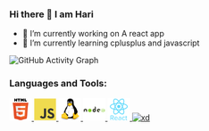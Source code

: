 ### Hi there 👋 I am Hari

- 🔭 I’m currently working on A react app
- 🌱 I’m currently learning cplusplus and javascript

![GitHub Activity Graph](https://activity-graph.herokuapp.com/graph?username=pynvimdev&bg_color=144a19&color=00ffff&line=00ffff&point=ffffff&area=true&hide_border=false)


<h3 align="left">Languages and Tools:</h3>
<p align="left"> <!-- href="https://developer.android.com" target="_blank"--> <!--img src="https://raw.githubusercontent.com/devicons/devicon/master/icons/android/android-original-wordmark.svg" alt="android" width="40" height="40"/-->  <a href="https://www.w3.org/html/" target="_blank"> <img src="https://raw.githubusercontent.com/devicons/devicon/master/icons/html5/html5-original-wordmark.svg" alt="html5" width="40" height="40"/> </a>  <a href="https://developer.mozilla.org/en-US/docs/Web/JavaScript" target="_blank"> <img src="https://raw.githubusercontent.com/devicons/devicon/master/icons/javascript/javascript-original.svg" alt="javascript" width="40" height="40"/> </a><a href="https://www.linux.org/" target="_blank"> <img src="https://raw.githubusercontent.com/devicons/devicon/master/icons/linux/linux-original.svg" alt="linux" width="40" height="40"/> </a> <a href="https://www.mongodb.com/" target="_blank"> <a href="https://nodejs.org" target="_blank"> <img src="https://raw.githubusercontent.com/devicons/devicon/master/icons/nodejs/nodejs-original-wordmark.svg" alt="nodejs" width="40" height="40"/> </a> <a href="https://reactjs.org/" target="_blank"> <img src="https://raw.githubusercontent.com/devicons/devicon/master/icons/react/react-original-wordmark.svg" alt="react" width="40" height="40"/>  <a href="https://www.adobe.com/products/xd.html" target="_blank"> <img src="https://cdn.worldvectorlogo.com/logos/adobe-xd.svg" alt="xd" width="40" height="40"/> </a> </p>

